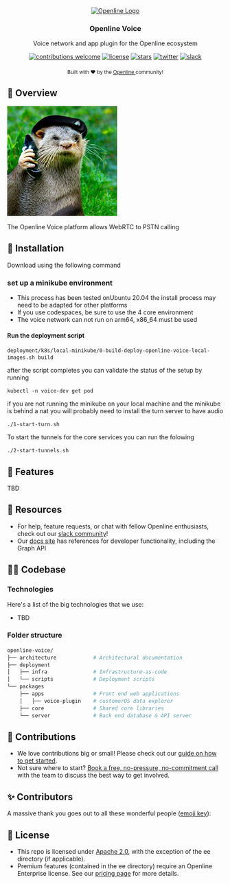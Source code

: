 <div align="center">
  <a href="https://openline.ai">
    <img
      src="https://www.openline.ai/TeamHero.svg"
      alt="Openline Logo"
      height="64"
    />
  </a>
  <br />
  <p>
    <h3>
      <b>
        Openline Voice
      </b>
    </h3>
  </p>
  <p>
    Voice network and app plugin for the Openline ecosystem
  </p>
  <p>

[![contributions welcome](https://img.shields.io/badge/contributions-welcome-brightgreen?logo=github)][repo] 
[![license](https://img.shields.io/badge/license-Apache%202-blue)][apache2] 
[![stars](https://img.shields.io/github/stars/openline-ai/openline-voice?style=social)][repo] 
[![twitter](https://img.shields.io/twitter/follow/openlineAI?style=social)][twitter] 
[![slack](https://img.shields.io/badge/slack-community-blueviolet.svg?logo=slack)][slack]

  </p>
  <p>
    <sub>
      Built with ❤︎ by the
      <a href="https://openline.ai">
        Openline
      </a>
      community!
    </sub>
  </p>
</div>


## 👋 Overview
![Octavian Tails On The Phone](images/otter_phone.jpeg)

The Openline Voice platform allows WebRTC to PSTN calling

## 🚀 Installation

Download using the following command

### set up a minikube environment

* This process has been tested onUbuntu 20.04 the install process may need to be adapted for other platforms
* If you use codespaces, be sure to use the 4 core environment
* The voice network can not run on arm64, x86_64 must be used


#### Run the deployment script

```
deployment/k8s/local-minikube/0-build-deploy-openline-voice-local-images.sh build
```

after the script completes you can validate the status of the setup by running
```
kubectl -n voice-dev get pod
```

if you are not running the minikube on your local machine and the minikube is behind a nat you will probably need to install the turn server to have audio
```
./1-start-turn.sh
```
To start the tunnels for the core services you can run the folowing
```
./2-start-tunnels.sh
```

## 🙌 Features

TBD

## 🤝 Resources

- For help, feature requests, or chat with fellow Openline enthusiasts, check out our [slack community][slack]!
- Our [docs site][docs] has references for developer functionality, including the Graph API

## 👩‍💻 Codebase

### Technologies

Here's a list of the big technologies that we use:

- TBD

### Folder structure

```sh
openline-voice/
├── architecture            # Architectural documentation
├── deployment              
│   ├── infra               # Infrastructure-as-code
│   └── scripts             # Deployment scripts
└── packages
    ├── apps                # Front end web applications
    │   ├── voice-plugin    # customerOS data explorer
    ├── core                # Shared core libraries
    └── server              # Back end database & API server
```


## 💪 Contributions

- We love contributions big or small!  Please check out our [guide on how to get started][contributions].
- Not sure where to start?  [Book a free, no-pressure, no-commitment call][call] with the team to discuss the best way to get involved.

## ✨ Contributors

A massive thank you goes out to all these wonderful people ([emoji key][emoji]):

<!-- ALL-CONTRIBUTORS-LIST:START - Do not remove or modify this section -->
<!-- prettier-ignore-start -->
<!-- markdownlint-disable -->


<!-- markdownlint-restore -->
<!-- prettier-ignore-end -->

<!-- ALL-CONTRIBUTORS-LIST:END -->

## 🪪 License

- This repo is licensed under [Apache 2.0][apache2], with the exception of the ee directory (if applicable).
- Premium features (contained in the ee directory) require an Openline Enterprise license.  See our [pricing page][pricing] for more details.


[apache2]: https://www.apache.org/licenses/LICENSE-2.0
[call]: https://meetings-eu1.hubspot.com/matt2/customer-demos
[contributions]: https://github.com/openline-ai/community/blob/main/README.md
[docs]: https://openline.ai
[emoji]: https://allcontributors.org/docs/en/emoji-key
[pricing]: https://openline.ai/pricing
[repo]: https://github.com/openline-ai/openline-voice/
[slack]: https://join.slack.com/t/openline-ai/shared_invite/zt-1i6umaw6c-aaap4VwvGHeoJ1zz~ngCKQ
[twitter]: https://twitter.com/OpenlineAI
